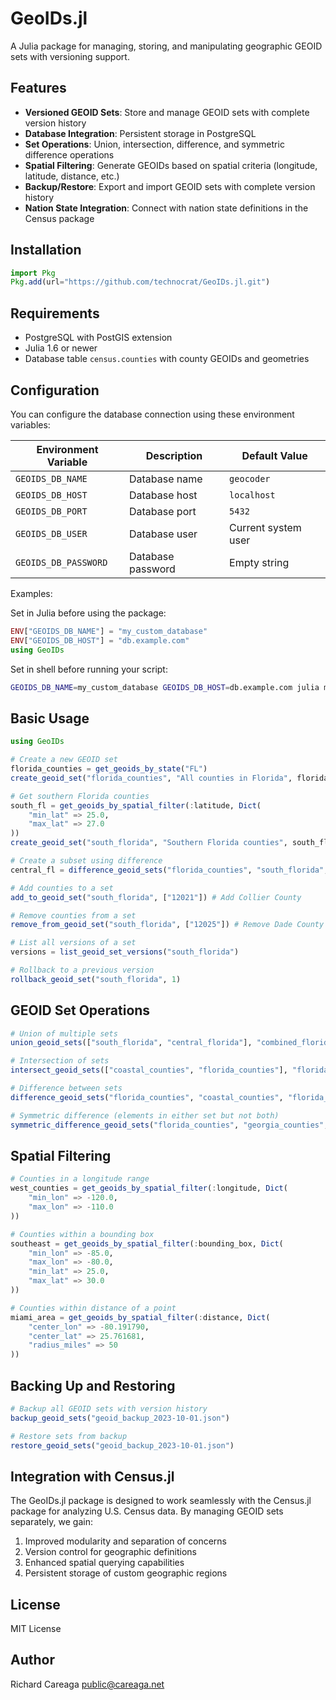 # GeoIDs.jl

A Julia package for managing, storing, and manipulating geographic GEOID sets with versioning support.

## Features

- **Versioned GEOID Sets**: Store and manage GEOID sets with complete version history
- **Database Integration**: Persistent storage in PostgreSQL
- **Set Operations**: Union, intersection, difference, and symmetric difference operations
- **Spatial Filtering**: Generate GEOIDs based on spatial criteria (longitude, latitude, distance, etc.)
- **Backup/Restore**: Export and import GEOID sets with complete version history
- **Nation State Integration**: Connect with nation state definitions in the Census package

## Installation

```julia
import Pkg
Pkg.add(url="https://github.com/technocrat/GeoIDs.jl.git")
```

## Requirements

- PostgreSQL with PostGIS extension
- Julia 1.6 or newer
- Database table `census.counties` with county GEOIDs and geometries

## Configuration

You can configure the database connection using these environment variables:

| Environment Variable | Description | Default Value |
|---------------------|-------------|---------------|
| `GEOIDS_DB_NAME` | Database name | `geocoder` |
| `GEOIDS_DB_HOST` | Database host | `localhost` |
| `GEOIDS_DB_PORT` | Database port | `5432` |
| `GEOIDS_DB_USER` | Database user | Current system user |
| `GEOIDS_DB_PASSWORD` | Database password | Empty string |

Examples:

Set in Julia before using the package:
```julia
ENV["GEOIDS_DB_NAME"] = "my_custom_database"
ENV["GEOIDS_DB_HOST"] = "db.example.com"
using GeoIDs
```

Set in shell before running your script:
```bash
GEOIDS_DB_NAME=my_custom_database GEOIDS_DB_HOST=db.example.com julia my_script.jl
```

## Basic Usage

```julia
using GeoIDs

# Create a new GEOID set
florida_counties = get_geoids_by_state("FL")
create_geoid_set("florida_counties", "All counties in Florida", florida_counties)

# Get southern Florida counties
south_fl = get_geoids_by_spatial_filter(:latitude, Dict(
    "min_lat" => 25.0,
    "max_lat" => 27.0
))
create_geoid_set("south_florida", "Southern Florida counties", south_fl)

# Create a subset using difference
central_fl = difference_geoid_sets("florida_counties", "south_florida", "central_florida")

# Add counties to a set
add_to_geoid_set("south_florida", ["12021"]) # Add Collier County

# Remove counties from a set
remove_from_geoid_set("south_florida", ["12025"]) # Remove Dade County

# List all versions of a set
versions = list_geoid_set_versions("south_florida")

# Rollback to a previous version
rollback_geoid_set("south_florida", 1)
```

## GEOID Set Operations

```julia
# Union of multiple sets
union_geoid_sets(["south_florida", "central_florida"], "combined_florida")

# Intersection of sets
intersect_geoid_sets(["coastal_counties", "florida_counties"], "florida_coastal")

# Difference between sets
difference_geoid_sets("florida_counties", "coastal_counties", "florida_inland")

# Symmetric difference (elements in either set but not both)
symmetric_difference_geoid_sets("florida_counties", "georgia_counties", "fl_ga_border")
```

## Spatial Filtering

```julia
# Counties in a longitude range
west_counties = get_geoids_by_spatial_filter(:longitude, Dict(
    "min_lon" => -120.0,
    "max_lon" => -110.0
))

# Counties within a bounding box
southeast = get_geoids_by_spatial_filter(:bounding_box, Dict(
    "min_lon" => -85.0,
    "max_lon" => -80.0,
    "min_lat" => 25.0,
    "max_lat" => 30.0
))

# Counties within distance of a point
miami_area = get_geoids_by_spatial_filter(:distance, Dict(
    "center_lon" => -80.191790,
    "center_lat" => 25.761681,
    "radius_miles" => 50
))
```

## Backing Up and Restoring

```julia
# Backup all GEOID sets with version history
backup_geoid_sets("geoid_backup_2023-10-01.json")

# Restore sets from backup
restore_geoid_sets("geoid_backup_2023-10-01.json")
```

## Integration with Census.jl

The GeoIDs.jl package is designed to work seamlessly with the Census.jl package for analyzing U.S. Census data. By managing GEOID sets separately, we gain:

1. Improved modularity and separation of concerns
2. Version control for geographic definitions
3. Enhanced spatial querying capabilities
4. Persistent storage of custom geographic regions

## License

MIT License

## Author

Richard Careaga <public@careaga.net> 